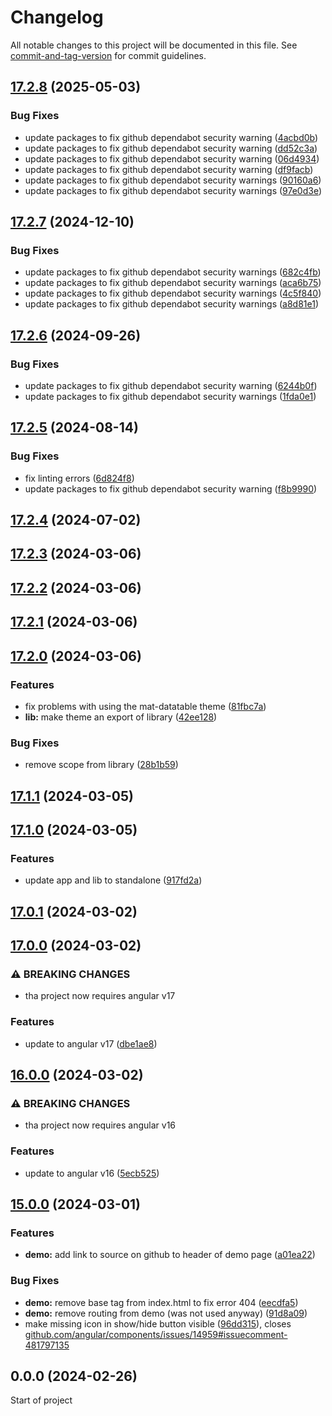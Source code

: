 # Changelog

All notable changes to this project will be documented in this file. See [commit-and-tag-version](https://github.com/absolute-version/commit-and-tag-version) for commit guidelines.

## [17.2.8](https://github.com/BePo65/mat-datatable/compare/v17.2.7...v17.2.8) (2025-05-03)


### Bug Fixes

* update packages to fix github dependabot security warning ([4acbd0b](https://github.com/BePo65/mat-datatable/commit/4acbd0bee40a01e574b4b7f0e91bda70f14c4764))
* update packages to fix github dependabot security warning ([dd52c3a](https://github.com/BePo65/mat-datatable/commit/dd52c3a04a675ae8f1d6911d01c4bc190b4d8824))
* update packages to fix github dependabot security warning ([06d4934](https://github.com/BePo65/mat-datatable/commit/06d493450718ac79d266cd807af109e20f20dd8a))
* update packages to fix github dependabot security warning ([df9facb](https://github.com/BePo65/mat-datatable/commit/df9facb7cae2f37731fe6c6aece51368c619767b))
* update packages to fix github dependabot security warnings ([90160a6](https://github.com/BePo65/mat-datatable/commit/90160a691c0f80871a8a558b1cabff5244bac3b0))
* update packages to fix github dependabot security warnings ([97e0d3e](https://github.com/BePo65/mat-datatable/commit/97e0d3e83de751d8720a396b72c920f0a27ebb96))

## [17.2.7](https://github.com/BePo65/mat-datatable/compare/v17.2.6...v17.2.7) (2024-12-10)


### Bug Fixes

* update packages to fix github dependabot security warnings ([682c4fb](https://github.com/BePo65/mat-datatable/commit/682c4fb762a86b4805881a7be0a41bc8ff476a0f))
* update packages to fix github dependabot security warnings ([aca6b75](https://github.com/BePo65/mat-datatable/commit/aca6b750e679e77e24958d78cee1466a043458e7))
* update packages to fix github dependabot security warnings ([4c5f840](https://github.com/BePo65/mat-datatable/commit/4c5f84004fe0ffeada49ca268d28083e9a3fa094))
* update packages to fix github dependabot security warnings ([a8d81e1](https://github.com/BePo65/mat-datatable/commit/a8d81e186eedca49af7c9980ad8e0fd1c5ad4df3))

## [17.2.6](https://github.com/BePo65/mat-datatable/compare/v17.2.5...v17.2.6) (2024-09-26)


### Bug Fixes

* update packages to fix github dependabot security warning ([6244b0f](https://github.com/BePo65/mat-datatable/commit/6244b0f7cbede2caedcd0391d9f44d5f7a779201))
* update packages to fix github dependabot security warnings ([1fda0e1](https://github.com/BePo65/mat-datatable/commit/1fda0e18b12d87268297c38185a09f91f1e4ba6a))

## [17.2.5](https://github.com/BePo65/mat-datatable/compare/v17.2.4...v17.2.5) (2024-08-14)


### Bug Fixes

* fix linting errors ([6d824f8](https://github.com/BePo65/mat-datatable/commit/6d824f810d9cccc584db9df03aa5166e140fb2f0))
* update packages to fix github dependabot security warning ([f8b9990](https://github.com/BePo65/mat-datatable/commit/f8b999023f1243c56e0dd92ea554226f57e88a5a))

## [17.2.4](https://github.com/BePo65/mat-datatable/compare/v17.2.3...v17.2.4) (2024-07-02)

## [17.2.3](https://github.com/BePo65/mat-datatable/compare/v17.2.2...v17.2.3) (2024-03-06)

## [17.2.2](https://github.com/BePo65/mat-datatable/compare/v17.2.1...v17.2.2) (2024-03-06)

## [17.2.1](https://github.com/BePo65/mat-datatable/compare/v17.2.0...v17.2.1) (2024-03-06)

## [17.2.0](https://github.com/BePo65/mat-datatable/compare/v17.1.1...v17.2.0) (2024-03-06)


### Features

* fix problems with using the mat-datatable theme ([81fbc7a](https://github.com/BePo65/mat-datatable/commit/81fbc7a00bf4def71a3bcaed37c584fecb42629e))
* **lib:** make theme an export of library ([42ee128](https://github.com/BePo65/mat-datatable/commit/42ee128d016eaf8c568324d38e31c1c6923e8066))


### Bug Fixes

* remove scope from library ([28b1b59](https://github.com/BePo65/mat-datatable/commit/28b1b59c3b5908088de8cded9ba7e7e06a39084f))

## [17.1.1](https://github.com/BePo65/mat-datatable/compare/v17.1.0...v17.1.1) (2024-03-05)

## [17.1.0](https://github.com/BePo65/mat-datatable/compare/v17.0.1...v17.1.0) (2024-03-05)


### Features

* update app and lib to standalone ([917fd2a](https://github.com/BePo65/mat-datatable/commit/917fd2ae46e94f8aaebf033cb1dd44153cad6de9))

## [17.0.1](https://github.com/BePo65/mat-datatable/compare/v17.0.0...v17.0.1) (2024-03-02)

## [17.0.0](https://github.com/BePo65/mat-datatable/compare/v16.0.0...v17.0.0) (2024-03-02)


### ⚠ BREAKING CHANGES

* tha project now requires angular v17

### Features

* update to angular v17 ([dbe1ae8](https://github.com/BePo65/mat-datatable/commit/dbe1ae8fe06a5335d65babe6a420c230f73d3baa))

## [16.0.0](https://github.com/BePo65/mat-datatable/compare/v15.0.0...v16.0.0) (2024-03-02)


### ⚠ BREAKING CHANGES

* tha project now requires angular v16

### Features

* update to angular v16 ([5ecb525](https://github.com/BePo65/mat-datatable/commit/5ecb5253eaa1f226bf4d97c01ad4be311d81a3c2))

## [15.0.0](https://github.com/BePo65/mat-datatable/compare/v0.0.0...v15.0.0) (2024-03-01)


### Features

* **demo:** add link to source on github to header of demo page ([a01ea22](https://github.com/BePo65/mat-datatable/commit/a01ea22aa116a973bdf8f3ec71a7ebe88c435b47))


### Bug Fixes

* **demo:** remove base tag from index.html to fix error 404 ([eecdfa5](https://github.com/BePo65/mat-datatable/commit/eecdfa5b85ec061f8c8aa5ae77b9c2cb7b60e9bf))
* **demo:** remove routing from demo (was not used anyway) ([91d8a09](https://github.com/BePo65/mat-datatable/commit/91d8a09ca71c4a10d9bd41cc8e2110900117743b))
* make missing icon in show/hide button visible ([96dd315](https://github.com/BePo65/mat-datatable/commit/96dd3159024bc510fbeda0ea63118843cbcf362a)), closes [github.com/angular/components/issues/14959#issuecomment-481797135](https://github.com/github.com/angular/components/issues/14959/issues/issuecomment-481797135)

## 0.0.0 (2024-02-26)

Start of project
